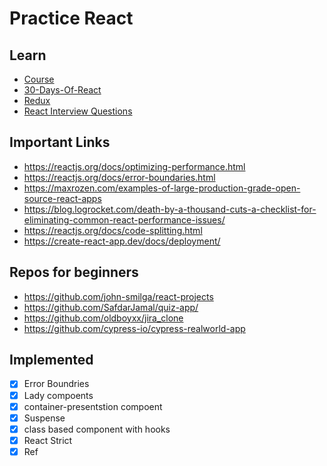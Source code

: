# Practice React

## Learn
- [Course](https://www.udemy.com/course/react-2nd-edition/learn/)
- [30-Days-Of-React](https://github.com/Asabeneh/30-Days-Of-React)
- [Redux](https://www.youtube.com/watch?v=9boMnm5X9ak&list=PLC3y8-rFHvwheJHvseC3I0HuYI2f46oAK)
- [React Interview Questions](https://github.com/sudheerj/reactjs-interview-questions#why-should-we-not-update-the-state-directly)

## Important Links
- https://reactjs.org/docs/optimizing-performance.html
- https://reactjs.org/docs/error-boundaries.html
- https://maxrozen.com/examples-of-large-production-grade-open-source-react-apps
- https://blog.logrocket.com/death-by-a-thousand-cuts-a-checklist-for-eliminating-common-react-performance-issues/
- https://reactjs.org/docs/code-splitting.html
- https://create-react-app.dev/docs/deployment/

## Repos for beginners
- https://github.com/john-smilga/react-projects
- https://github.com/SafdarJamal/quiz-app/
- https://github.com/oldboyxx/jira_clone
- https://github.com/cypress-io/cypress-realworld-app

## Implemented

- [x] Error Boundries
- [x] Lady compoents
- [x] container-presentstion compoent
- [x] Suspense
- [x] class based component with hooks
- [x] React Strict
- [x] Ref
